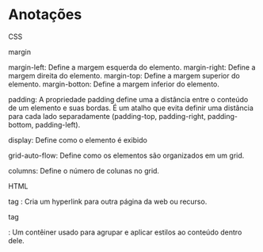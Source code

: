 # Anotações

CSS

margin

margin-left: Define a margem esquerda do elemento.
margin-right: Define a margem direita do elemento.
margin-top: Define a margem superior do elemento.
margin-botton: Define a margem inferior do elemento.

padding: A propriedade padding define uma a distância entre o conteúdo de um elemento e suas bordas. É um atalho que evita definir uma distância para cada lado separadamente (padding-top, padding-right, padding-bottom, padding-left).

display: Define como o elemento é exibido

grid-auto-flow: Define como os elementos são organizados em um grid.

columns: Define o número de colunas no grid.

HTML

tag <a>: Cria um hyperlink para outra página da web ou recurso.

tag <div>: Um contêiner usado para agrupar e aplicar estilos ao conteúdo dentro dele.
